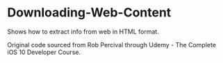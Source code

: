 # Downloading-Web-Content
Shows how to extract info from web in HTML format.

Original code sourced from Rob Percival through Udemy - The Complete iOS 10 Developer Course.
